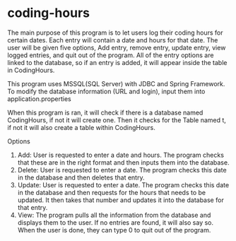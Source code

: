 # coding-hours

The main purpose of this program is to let users log their coding hours for certain dates. 
Each entry will contain a date and hours for that date.
The user will be given five options, Add entry, remove entry, update entry, view logged entries, and quit out of the program.
All of the entry options are linked to the database, so if an entry is added, it will appear inside the table in CodingHours.

This program uses MSSQL(SQL Server) with JDBC and Spring Framework. To modify the database information (URL and login), input them into application.properties

When this program is ran, it will check if there is a database named CodingHours, if not it will create one.
Then it checks for the Table named t, if not it will also create a table within CodingHours.

Options
1. Add: User is requested to enter a date and hours. The program checks that these are in the right format and then inputs them into the database.
2. Delete: User is requested to enter a date. The program checks this date in the database and then deletes that entry.
3. Update: User is requested to enter a date. The program checks this date in the database and then requests for the hours that needs to be updated. It then takes that number and updates it into the database for that entry. 
4. View: The program pulls all the information from the database and displays them to the user. If no entries are found, it will also say so. 
When the user is done, they can type 0 to quit out of the program. 
